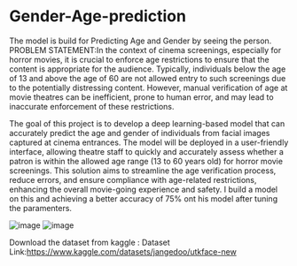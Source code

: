 # Gender-Age-prediction
The model is build for Predicting Age and Gender by seeing the person.
PROBLEM STATEMENT:In the context of cinema screenings, especially for horror movies, it is crucial to enforce age restrictions to ensure that the content is appropriate for the audience. Typically, individuals below the age of 13 and above the age of 60 are not allowed entry to such screenings due to the potentially distressing content. However, manual verification of age at movie theatres can be inefficient, prone to human error, and may lead to inaccurate enforcement of these restrictions.

The goal of this project is to develop a deep learning-based model that can accurately predict the age and gender of individuals from facial images captured at cinema entrances. The model will be deployed in a user-friendly interface, allowing theatre staff to quickly and accurately assess whether a patron is within the allowed age range (13 to 60 years old) for horror movie screenings. This solution aims to streamline the age verification process, reduce errors, and ensure compliance with age-related restrictions, enhancing the overall movie-going experience and safety.
I build a model on this and achieving a better accuracy of 75% ont his model after tuning the paramenters.

![image](https://github.com/user-attachments/assets/aed2a4f5-e56b-47be-b729-83c2cefbe6ca)
![image](https://github.com/user-attachments/assets/953e49f5-a51f-428b-b46e-d491a3e36d27)

Download the dataset from kaggle :
Dataset Link:https://www.kaggle.com/datasets/jangedoo/utkface-new
